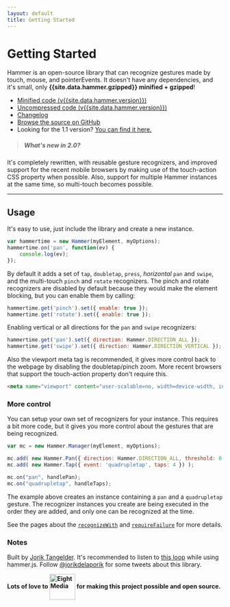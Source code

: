 ```yaml
---
layout: default
title: Getting Started
---
```


# Getting Started
Hammer is an open-source library that can recognize gestures made by touch, mouse, and pointerEvents.
It doesn't have any dependencies, and it's small, only __{{site.data.hammer.gzipped}} minified + gzipped__!

- [Minified code (v{{site.data.hammer.version}})](/dist/hammer.min.js)
- [Uncompressed code (v{{site.data.hammer.version}})](/dist/hammer.js)
- [Changelog](/changelog)
- [Browse the source on GitHub](https://github.com/hammerjs/hammer.js/tree/master/)
- Looking for the 1.1 version? [You can find it here.](https://github.com/hammerjs/hammer.js/tree/1.1.x)

> ##### What's new in 2.0?
It's completely rewritten, with reusable gesture recognizers, and improved support for the recent mobile
browsers by making use of the touch-action CSS property when possible. Also, support for multiple Hammer
instances at the same time, so multi-touch becomes possible.

---

## Usage

It's easy to use, just include the library and create a new instance.

````js
var hammertime = new Hammer(myElement, myOptions);
hammertime.on('pan', function(ev) {
	console.log(ev);
});
````

By default it adds a set of `tap`, `doubletap`, `press`, _horizontal_ `pan` and `swipe`, and the
multi-touch `pinch` and `rotate` recognizers. The pinch and rotate recognizers are disabled by default
because they would make the element blocking, but you can enable them by calling:

````js
hammertime.get('pinch').set({ enable: true });
hammertime.get('rotate').set({ enable: true });
````

Enabling vertical or all directions for the `pan` and `swipe` recognizers:

````js
hammertime.get('pan').set({ direction: Hammer.DIRECTION_ALL });
hammertime.get('swipe').set({ direction: Hammer.DIRECTION_VERTICAL });
````

Also the viewport meta tag is recommended, it gives more control back to the webpage by disabling the
doubletap/pinch zoom. More recent browsers that support the touch-action property don't require this.

````html
<meta name="viewport" content="user-scalable=no, width=device-width, initial-scale=1, maximum-scale=1">
````

### More control
You can setup your own set of recognizers for your instance. This requires a bit more code, but it gives you more
control about the gestures that are being recognized.

````js
var mc = new Hammer.Manager(myElement, myOptions);

mc.add( new Hammer.Pan({ direction: Hammer.DIRECTION_ALL, threshold: 0 }) );
mc.add( new Hammer.Tap({ event: 'quadrupletap', taps: 4 }) );

mc.on("pan", handlePan);
mc.on("quadrupletap", handleTaps);
````
The example above creates an instance containing a `pan` and a `quadrupletap` gesture. The recognizer instances you
create are being executed in the order they are added, and only one can be recognized at the time.

See the pages about the [`recognizeWith`](/recognize-with) and [`requireFailure`](/require-failure) for
more details.

### Notes
Built by [Jorik Tangelder](https://twitter.com/jorikdelaporik). It's recommended to listen to [this loop](http://soundcloud.com/eightmedia/hammerhammerhammer) while using hammer.js.
Follow [@jorikdelaporik](https://twitter.com/jorikdelaporik) for some tweets about this library.

**Lots of love to <a href="http://eight.nl"><img src="https://hammerjs.github.io/assets/img/eight.png" width="60" alt="Eight Media" align="center" /></a> for making this project possible and open source.**
